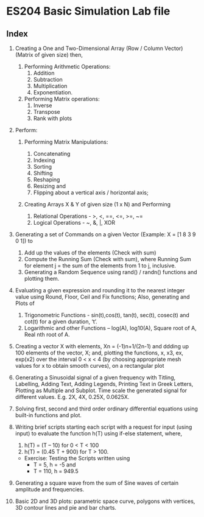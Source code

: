 # ES204 Basic Simulation Lab file

## Index
1. Creating a One and Two-Dimensional Array (Row / Column Vector) (Matrix of given size) then, 
    1. Performing Arithmetic Operations:
        1. Addition
        2. Subtraction
        3. Multiplication
        4. Exponentiation.  
    2. Performing Matrix operations: 
        1. Inverse 
        2. Transpose
        3. Rank with plots
   
2. Perform:
    1. Performing Matrix Manipulations: 
        1. Concatenating 
        2. Indexing 
        3. Sorting
        4. Shifting 
        5. Reshaping 
        6. Resizing and 
        7. Flipping about a vertical axis / horizontal axis; 
    
    2. Creating Arrays X & Y of given size (1 x N) and Performing
        1. Relational Operations - >, <, ==, <=, >=, ~=
        2. Logical Operations - ~, &, |, XOR

3. Generating a set of Commands on a given Vector (Example: X = [1 8 3 9 0 1]) to
    1. Add up the values of the elements (Check with sum)
    2. Compute the Running Sum (Check with sum), where Running Sum for element j = the sum of the elements from 1 to j, inclusive.
    3. Generating a Random Sequence using rand() / randn() functions and plotting them.

4. Evaluating a given expression and rounding it to the nearest integer value using Round, Floor, Ceil and Fix functions; Also, generating and Plots of
    1. Trigonometric Functions - sin(t),cos(t), tan(t), sec(t), cosec(t) and cot(t) for a given duration, ‘t’.
    2. Logarithmic and other Functions – log(A), log10(A), Square root of A, Real nth root of A.

5. Creating a vector X with elements, Xn = (-1)n+1/(2n-1) and ddding up 100 elements of the vector, X; and, plotting the functions, x, x3, ex, exp(x2) over the interval 0 < x < 4 (by choosing appropriate mesh values for x to obtain smooth curves), on a rectangular plot

6. Generating a Sinusoidal signal of a given frequency with Titling, Labelling, Adding Text, Adding Legends, Printing Text in Greek Letters, Plotting as Multiple and Subplot. Time scale the generated signal for different values. E.g. 2X, 4X, 0.25X, 0.0625X.

7. Solving first, second and third order ordinary differential equations using built-in functions and plot.

8. Writing brief scripts starting each script with a request for input (using input) to evaluate the function h(T) using if-else statement, where, 
    1. h(T) = (T – 10) for 0 < T < 100 
    2. h(T) = (0.45 T + 900) for T > 100. 
    - Exercise: Testing the Scripts written using
        -  T = 5, h = -5 and 
        - T = 110, h = 949.5

9. Generating a square wave from the sum of Sine waves of certain amplitude and frequencies.

10. Basic 2D and 3D plots: parametric space curve, polygons with vertices, 3D contour lines and pie and bar charts.